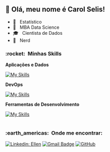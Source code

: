 ## 💜 Olá, meu nome é <strong>Carol Selis!</strong>
- 🏬 &nbsp; Estatístico
- 🔭 &nbsp; MBA Data Science
- 🎓 &nbsp; Cientista de Dados
- 🌱 &nbsp; Nerd

<h3> :rocket: &nbsp;Minhas Skills </h3>

**Aplicações e Dados**

  [![My Skills](https://skillicons.dev/icons?i=nodejs,typescript,react,java,php,laravel,mysql,spring,maven,bootstrap,jquery,js,html,css)](https://skillicons.dev)
  
**DevOps**

[![My Skills](https://skillicons.dev/icons?i=git,github,docker)](https://skillicons.dev)
  
**Ferramentas de Desenvolvimento**

[![My Skills](https://skillicons.dev/icons?i=visualstudio,eclipse,idea)](https://skillicons.dev)
  <br/>
<br/>
<h3> :earth_americas: &nbsp;Onde me encontrar: </h3> 

[![Linkedin: Ellen](https://img.shields.io/badge/-carolineselis-blue?style=flat-square&logo=Linkedin&logoColor=white&link=https://www.linkedin.com/in/caroline-selis/)](https://www.linkedin.com/in/caroline-selis/)
[![Gmail Badge](https://img.shields.io/badge/-CarolineSelis-006bed?style=flat-square&logo=Gmail&logoColor=white&link=mailto:carolinemselis@gmail.com)](mailto:carolinemselis@gmail.com)
[![GitHub]( https://img.shields.io/github/followers/DiasEllen26?label=follow&style=social)](https://github.com/DiasEllen26/)
